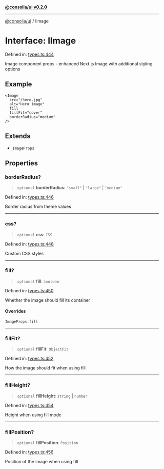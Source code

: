 [**@consolia/ui v0.2.0**](../README.md)

***

[@consolia/ui](../README.md) / IImage

# Interface: IImage

Defined in: [types.ts:444](https://github.com/consolia-io/ui/blob/main/src/types.ts#L444)

Image component props - enhanced Next.js Image with additional styling options

## Example

```tsx
<Image
  src="/hero.jpg"
  alt="Hero image"
  fill
  fillFit="cover"
  borderRadius="medium"
/>
```

## Extends

- `ImageProps`

## Properties

### borderRadius?

> `optional` **borderRadius**: `"small"` \| `"large"` \| `"medium"`

Defined in: [types.ts:446](https://github.com/consolia-io/ui/blob/main/src/types.ts#L446)

Border radius from theme values

***

### css?

> `optional` **css**: `CSS`

Defined in: [types.ts:448](https://github.com/consolia-io/ui/blob/main/src/types.ts#L448)

Custom CSS styles

***

### fill?

> `optional` **fill**: `boolean`

Defined in: [types.ts:450](https://github.com/consolia-io/ui/blob/main/src/types.ts#L450)

Whether the image should fill its container

#### Overrides

`ImageProps.fill`

***

### fillFit?

> `optional` **fillFit**: `ObjectFit`

Defined in: [types.ts:452](https://github.com/consolia-io/ui/blob/main/src/types.ts#L452)

How the image should fit when using fill

***

### fillHeight?

> `optional` **fillHeight**: `string` \| `number`

Defined in: [types.ts:454](https://github.com/consolia-io/ui/blob/main/src/types.ts#L454)

Height when using fill mode

***

### fillPosition?

> `optional` **fillPosition**: `Position`

Defined in: [types.ts:456](https://github.com/consolia-io/ui/blob/main/src/types.ts#L456)

Position of the image when using fill
